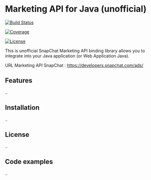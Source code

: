 # Marketing API for Java (unofficial)

[![Build Status](https://travis-ci.org/yassineazimani/snap-api.svg?branch=develop&kill_cache=1)](https://travis-ci.org/yassineazimani/snap-api)

[![Coverage](https://coveralls.io/repos/github/yassineazimani/snap-api/badge.svg?branch=develop&kill_cache=1)](https://coveralls.io/github/yassineazimani/snap-api?branch=develop)

[![License](https://img.shields.io/badge/License-Apache%202.0-blue.svg)](https://opensource.org/licenses/Apache-2.0)

This is unofficial SnapChat Marketing API binding library allows you to integrate into your Java application (or Web Application Java).

URL Marketing API SnapChat : https://developers.snapchat.com/ads/

## Features

..

## Installation

..

## License

..

## Code examples

..

